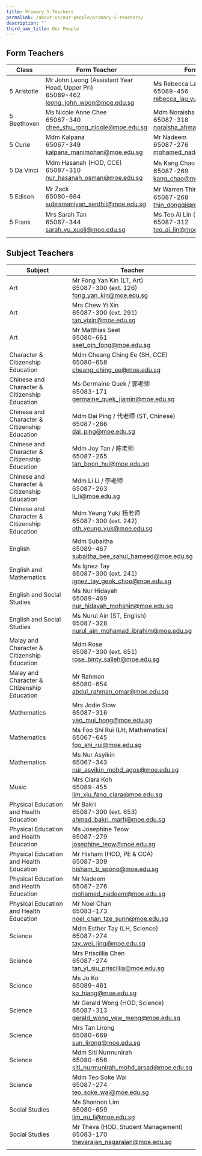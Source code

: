 ```yaml
---
title: Primary 5 Teachers
permalink: /about-us/our-people/primary-5-teachers/
description: ""
third_nav_title: Our People
---
```

Form Teachers
---------------

| Class | Form Teacher | Form Teacher |
|---|---|---|
| 5 Aristotle | Mr John Leong (Assistant Year Head, Upper Pri)<br>65089-462<br>[leong_john_woon@moe.edu.sg](mailto:leong_john_woon@moe.edu.sg) | Ms Rebecca Lau (ST, Music)<br>65089-456<br>[rebecca_lau_yuen_sun@moe.edu.sg](mailto:rebecca_lau_yuen_sun@moe.edu.sg) |
| 5 Beethoven | Ms Nicole Anne Chee<br>65067-340<br>[chee_shu_rong_nicole@moe.edu.sg](mailto:chee_shu_rong_nicole@moe.edu.sg) | Mdm Noraisha<br>65087-318<br>[noraisha_ahmad@moe.edu.sg](mailto:noraisha_ahmad@moe.edu.sg) |
| 5 Curie | Mdm Kalpana<br>65067-349<br>[kalpana_manimohan@moe.edu.sg](mailto:kalpana_manimohan@moe.edu.sg) | Mr Nadeem<br>65087-276<br>[mohamed_nadeem@moe.edu.sg](mailto:mohamed_nadeem@moe.edu.sg) |
| 5 Da Vinci | Mdm Hasanah (HOD, CCE)<br>65087-310<br>[nur_hasanah_osman@moe.edu.sg](mailto:nur_hasanah_osman@moe.edu.sg) | Ms Kang Chao / 康老师<br>65087-269<br>[kang_chao@moe.edu.sg](mailto:kang_chao@moe.edu.sg) |
| 5 Edison | Mr Zack<br>65080-664<br>[subramaniyan_senthil@moe.edu.sg](mailto:subramaniyan_senthil@moe.edu.sg) | Mr Warren Thin / 邓老师 (SH, ICT)<br>65087-268<br>[thin_dongqi@moe.edu.sg](mailto:thin_dongqi@moe.edu.sg) |
| 5 Frank | Mrs Sarah Tan<br>65067-344<br>[sarah_yu_xueli@moe.edu.sg](mailto:sarah_yu_xueli@moe.edu.sg) | Ms Teo Ai Lin (HOD, Mathematics)<br>65087-312<br>[teo_ai_lin@moe.edu.sg](mailto:teo_ai_lin@moe.edu.sg) |
| | | |

Subject Teachers
---------------

| Subject | Teacher |
|---|---|
| Art | Mr Fong Yan Kin (LT, Art)<br>65087-300 (ext. 126)<br>[fong_yan_kin@moe.edu.sg](mailto:fong_yan_kin@moe.edu.sg) |
| Art | Mrs Chew Yi Xin<br>65087-300 (ext. 291)<br>[tan_yixin@moe.edu.sg](mailto:tan_yixin@moe.edu.sg) |
| Art | Mr Matthias Seet<br>65080-661<br>[seet_qin_fong@moe.edu.sg](mailto:seet_qin_fong@moe.edu.sg) |
| Character & Citizenship Education | Mdm Cheang Ching Ee (SH, CCE)<br>65080-658<br>[cheang_ching_ee@moe.edu.sg](mailto:cheang_ching_ee@moe.edu.sg) |
| Chinese and Character & Citizenship Education  | Ms Germaine Quek / 郭老师<br>65083-171<br>[germaine_quek_jiamin@moe.edu.sg](mailto:germaine_quek_jiamin@moe.edu.sg) |
| Chinese and Character & Citizenship Education  | Mdm Dai Ping / 代老师 (ST, Chinese)<br>65087-266<br>[dai_ping@moe.edu.sg](mailto:dai_ping@moe.edu.sg) |
| Chinese and Character & Citizenship Education | Mdm Joy Tan / 陈老师<br>65087-265<br>[tan_boon_hui@moe.edu.sg](mailto:tan_boon_hui@moe.edu.sg) |
| Chinese and Character & Citizenship Education | Mdm Li Li / 李老师<br>65087-263<br>[li_li@moe.edu.sg](mailto:li_li@moe.edu.sg) |
| Chinese and Character & Citizenship Education | Mdm Yeung Yuk/ 杨老师<br>65087-300 (ext. 242)<br>[oth_yeung_yuk@moe.edu.sg](mailto:oth_yeung_yuk@moe.edu.sg) |
| English | Mdm Subaitha<br>65089-467<br>[subaitha_bee_sahul_hameed@moe.edu.sg](mailto:subaitha_bee_sahul_hameed@moe.edu.sg) |
| English and Mathematics | Ms Ignez Tay<br>65087-300 (ext. 241)<br>[ignez_tay_geok_choo@moe.edu.sg](mailto:ignez_tay_geok_choo@moe.edu.sg) |
| English and Social Studies | Ms Nur Hidayah<br>65089-469<br>[nur_hidayah_mohshin@moe.edu.sg](mailto:nur_hidayah_mohshin@moe.edu.sg) |
| English and Social Studies | Ms Nurul Ain (ST, English)<br>65087-328<br>[nurul_ain_mohamad_ibrahim@moe.edu.sg](mailto:nurul_ain_mohamad_ibrahim@moe.edu.sg) |
| Malay and Character & Citizenship Education | Mdm Rose<br>65087-300 (ext. 651)<br>[rose_binty_salleh@moe.edu.sg](mailto:rose_binty_salleh@moe.edu.sg) |
| Malay and Character & CItizenship Education | Mr Rahman<br>65080-654<br>[abdul_rahman_omar@moe.edu.sg](mailto:abdul_rahman_omar@moe.edu.sg) |
| Mathematics | Mrs Jodie Siow <br>65087-316<br>[yeo_mui_hong@moe.edu.sg](mailto:yeo_mui_hong@moe.edu.sg) |
| Mathematics | Ms Foo Shi Rui (LH, Mathematics)<br>65067-645<br>[foo_shi_rui@moe.edu.sg](mailto:foo_shi_rui@moe.edu.sg) |
| Mathematics | Ms Nur Asyikin<br>65067-343<br>[nur_asyikin_mohd_agos@moe.edu.sg](mailto:nur_asyikin_mohd_agos@moe.edu.sg) |
| Music | Mrs Clara Koh<br>65089-455<br>[lim_xiu_fang_clara@moe.edu.sg](mailto:lim_xiu_fang_clara@moe.edu.sg) |
| Physical Education and Health Education | Mr Bakri<br>65087-300 (ext. 653)<br>[ahmad_bakri_marfi@moe.edu.sg](mailto:ahmad_bakri_marfi@moe.edu.sg) |
| Physical Education and Health Education | Ms Josephine Teow<br>65087-279<br>[josephine_teow@moe.edu.sg](mailto:josephine_teow@moe.edu.sg) |
| Physical Education and Health Education | Mr Hisham (HOD, PE & CCA)<br>65087-309<br>[hisham_b_spono@moe.edu.sg](mailto:hisham_b_spono@moe.edu.sg) |
| Physical Education and Health Education | Mr Nadeem<br>65087-276<br>[mohamed_nadeem@moe.edu.sg](mailto:mohamed_nadeem@moe.edu.sg) |
| Physical Education and Health Education | Mr Noel Chan<br>65083-173<br>[noel_chan_tze_sunn@moe.edu.sg](mailto:noel_chan_tze_sunn@moe.edu.sg) |
| Science | Mdm Esther Tay (LH, Science)<br>65087-274<br>[tay_wei_jing@moe.edu.sg](mailto:tay_wei_jing@moe.edu.sg) |
| Science | Mrs Priscillia Chen<br>65087-274<br>[tan_yi_siu_priscillia@moe.edu.sg](mailto:tan_yi_siu_priscillia@moe.edu.sg) |
| Science | Ms Jo Ko<br>65089-461<br>[ko_hiang@moe.edu.sg](mailto:ko_hiang@moe.edu.sg) |
| Science | Mr Gerald Wong (HOD, Science)<br>65087-313<br>[gerald_wong_yew_meng@moe.edu.sg](mailto:gerald_wong_yew_meng@moe.edu.sg) |
| Science | Mrs Tan Lirong<br>65080-669<br>[sun_lirong@moe.edu.sg](mailto:sun_lirong@moe.edu.sg) |
| Science | Mdm Siti Nurmunirah<br>65080-656<br>[siti_nurmunirah_mohd_arsad@moe.edu.sg](mailto:siti_nurmunirah_mohd_arsad@moe.edu.sg) |
| Science | Mdm Teo Soke Wai<br>65087-274<br>[teo_soke_wai@moe.edu.sg](mailto:teo_soke_wai@moe.edu.sg) |
| Social Studies | Ms Shannon Lim<br>65080-659<br>[lim_eu_li@moe.edu.sg](mailto:lim_eu_li@moe.edu.sg) |
| Social Studies | Mr Theva (HOD, Student Management)<br>65083-170<br>[thevarajan_nagarajan@moe.edu.sg](mailto:thevarajan_nagarajan@moe.edu.sg) |
| | |